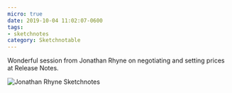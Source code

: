 ```yaml
---
micro: true
date: 2019-10-04 11:02:07-0600
tags:
- sketchnotes
category: Sketchnotable
---
```


Wonderful session from Jonathan Rhyne on negotiating and setting prices at Release Notes.

<img src="https://media.bennorris.org/images/sketchnotable/uploads/2019/1482024504.jpg" alt="Jonathan Rhyne Sketchnotes" />